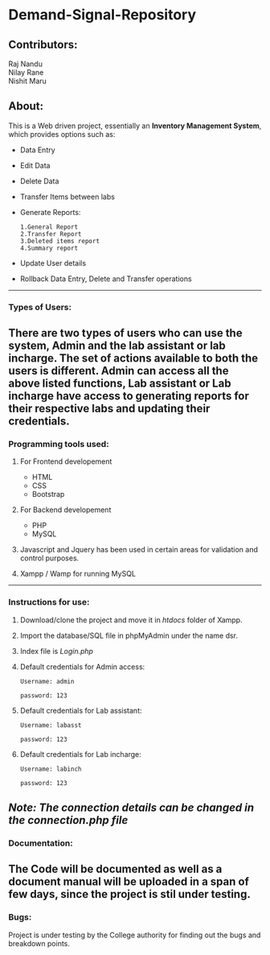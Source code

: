 # Demand-Signal-Repository

## Contributors:
Raj Nandu  
Nilay Rane  
Nishit Maru

## About:  
This is a Web driven project, essentially an **Inventory Management System**, which provides options such as:  
* Data Entry
* Edit Data
* Delete Data
* Transfer Items between labs
* Generate Reports:

      1.General Report
      2.Transfer Report
      3.Deleted items report
      4.Summary report
      
* Update User details
* Rollback Data Entry, Delete and Transfer operations

---
### Types of Users:
There are two types of users who can use the system, Admin and the lab assistant or lab incharge.
The set of actions available to both the users is different. Admin can access all the above listed functions, Lab assistant or Lab incharge have access to generating reports for their respective labs and updating their credentials.
---
### Programming tools used:
1. For Frontend developement

      * HTML
      * CSS
      * Bootstrap

2. For Backend developement

      * PHP
      * MySQL

3. Javascript and Jquery has been used in certain areas for validation and control purposes.

4. Xampp / Wamp for running MySQL
---
### Instructions for use:
1. Download/clone the project and move it in *htdocs* folder of Xampp.
2. Import the database/SQL file in phpMyAdmin under the name dsr.
3. Index file is *Login.php*
4. Default credentials for Admin access:

      `Username: admin`
      
      `password: 123`

5. Default credentials for Lab assistant:

      `Username: labasst`
      
      `password: 123`
      
6. Default credentials for Lab incharge:

      `Username: labinch`
      
      `password: 123`
      
*Note: The connection details can be changed in the connection.php file*
---
### Documentation:
The Code will be documented as well as a document manual will be uploaded in a span of few days, since the project is stil under testing.
---
### Bugs:
Project is under testing by the College authority for finding out the bugs and breakdown points.

